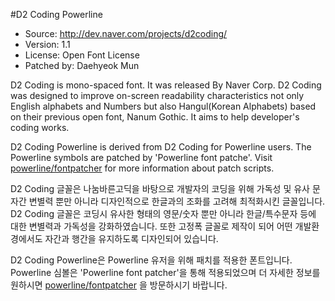 #D2 Coding Powerline

* Source:	http://dev.naver.com/projects/d2coding/
* Version:	1.1
* License:	Open Font License
* Patched by:	Daehyeok Mun

D2 Coding is mono-spaced font. It was released By Naver Corp. D2 Coding was designed to improve on-screen readability characteristics not only English alphabets and Numbers but also Hangul(Korean Alphabets) based on their previous open font, Nanum Gothic. It aims to help developer's coding works. 

D2 Coding Powerline is derived from D2 Coding for Powerline users. The Powerline symbols are patched by 'Powerline font patche'. Visit [powerline/fontpatcher](https://github.com/powerline/fontpatcher) for more information about patch scripts.


D2 Coding 글꼴은 나눔바른고딕을 바탕으로 개발자의 코딩을 위해 가독성 및 유사 문자간 변별력 뿐만 아니라 디자인적으로 한글과의 조화를 고려해 최적화시킨 글꼴입니다. D2 Coding 글꼴은 코딩시 유사한 형태의 영문/숫자 뿐만 아니라 한글/특수문자 등에 대한 변별력과 가독성을 강화하였습니다. 또한 고정폭 글꼴로 제작이 되어 어떤 개발환경에서도 자간과 행간을 유지하도록 디자인되어 있습니다.

D2 Coding Powerline은 Powerline 유저을 위해 패치를 적용한 폰트입니다. Powerline 심볼은 'Powerline font patcher'을 통해 적용되었으며 더 자세한 정보를 원하시면 [powerline/fontpatcher](https://github.com/powerline/fontpatcher) 을 방문하시기 바랍니다.
